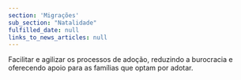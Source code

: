 ```yaml
---
section: 'Migrações'
sub_section: "Natalidade"
fulfilled_date: null
links_to_news_articles: null
---
```


Facilitar e agilizar os processos de adoção, reduzindo a burocracia e oferecendo apoio para as famílias que optam por adotar.